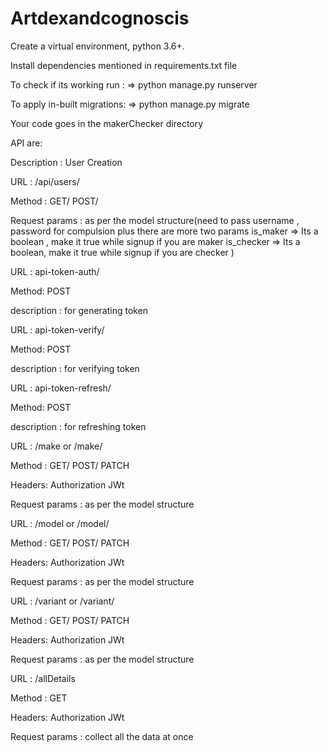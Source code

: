 # Artdexandcognoscis



Create a virtual environment, python 3.6+.

Install dependencies mentioned in requirements.txt file

To check if its working run : => python manage.py runserver

To apply in-built migrations: => python manage.py migrate

Your code goes in the makerChecker directory



API are:

Description : User Creation

URL : /api/users/

Method : GET/ POST/

Request params : as per the model structure(need to pass username , password for compulsion plus there are more two params 
is_maker => Its a boolean , make it true while signup if you are maker
is_checker => Its a boolean, make it true while signup if you are checker
)




URL : api-token-auth/

Method: POST

description : for generating token




URL : api-token-verify/

Method: POST

description : for verifying token




URL : api-token-refresh/

Method: POST

description : for refreshing token




URL : /make or /make/<pk>
  
Method : GET/ POST/ PATCH
  
Headers: Authorization JWt<token>
  
Request params : as per the model structure
  
  
  
  
URL : /model or /model/<pk>
  
Method : GET/ POST/ PATCH
  
Headers: Authorization JWt<token>
  
Request params : as per the model structure
  
  
  
URL : /variant or /variant/<pk>
  
Method : GET/ POST/ PATCH
  
Headers: Authorization JWt<token>
  
Request params : as per the model structure
  
  
  
  
URL : /allDetails 
  
Method : GET
  
Headers: Authorization JWt<token>
  
Request params : collect all the data at once



  

